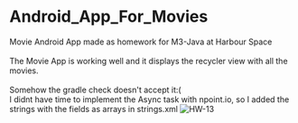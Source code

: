 # Android_App_For_Movies
Movie Android App made as homework for M3-Java at Harbour Space
<br>
<br> The Movie App is working well and it displays the recycler view with all the movies.
<br>
<br> Somehow the gradle check doesn't accept it:(
<br> I didnt have time to implement the Async task with npoint.io, so I added the 
<br> strings with the fields as arrays in strings.xml
![HW-13](https://github.com/IAbeteEtMechante/Android_App_For_Movies/workflows/HW-13/badge.svg)
